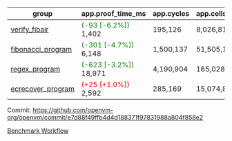 | group | app.proof_time_ms | app.cycles | app.cells_used | leaf.proof_time_ms | leaf.cycles | leaf.cells_used |
| -- | -- | -- | -- | -- | -- | -- |
| [verify_fibair](https://github.com/openvm-org/openvm/blob/benchmark-results/benchmarks-pr/1185/verify_fibair-e7d88f49ffb4d4d188371f97831988a804f858e2.md) |<span style='color: green'>(-93 [-6.2%])</span> 1,402 |  195,126 |  8,026,812 |- | - | - |
| [fibonacci_program](https://github.com/openvm-org/openvm/blob/benchmark-results/benchmarks-pr/1185/fibonacci-e7d88f49ffb4d4d188371f97831988a804f858e2.md) |<span style='color: green'>(-301 [-4.7%])</span> 6,148 |  1,500,137 |  51,505,102 |- | - | - |
| [regex_program](https://github.com/openvm-org/openvm/blob/benchmark-results/benchmarks-pr/1185/regex-e7d88f49ffb4d4d188371f97831988a804f858e2.md) |<span style='color: green'>(-623 [-3.2%])</span> 18,971 |  4,190,904 |  165,028,173 |- | - | - |
| [ecrecover_program](https://github.com/openvm-org/openvm/blob/benchmark-results/benchmarks-pr/1185/ecrecover-e7d88f49ffb4d4d188371f97831988a804f858e2.md) |<span style='color: red'>(+25 [+1.0%])</span> 2,592 |  285,169 |  15,074,875 |- | - | - |


Commit: https://github.com/openvm-org/openvm/commit/e7d88f49ffb4d4d188371f97831988a804f858e2

[Benchmark Workflow](https://github.com/openvm-org/openvm/actions/runs/12659312388)
